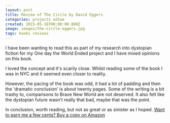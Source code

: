 ```yaml
---
layout: post
title: Review of The Circle by David Eggers
categories: projects odtwe
created: 2015-05-16T00:00:00.000Z
image: images/the-circle-eggers.jpg
tags: books reviews
---
```


I have been wanting to read this as part of my research into dystopian fiction for my One day the World Ended project and I have mixed opinions on this book.

I loved the concept and it's scarily close. Whilst reading some of the book I was in NYC and it seemed even closer to reality.

However, the pacing of the book was odd, it had a lot of padding and then the 'dramatic conclusion' is about twenty pages. Some of the writing is a bit trashy to, comparisons to Brave New World are not deserved. It also felt like the dystopian future wasn't really that bad, maybe that was the point.

In conclusion, worth reading, but not as great or as sinister as I hoped. [Want to earn me a few cents? Buy a copy on Amazon](https://www.amazon.com/gp/product/0345807294/ref=as_li_tl?ie=UTF8&camp=1789&creative=9325&creativeASIN=0345807294&linkCode=as2&tag=gregamamma-20&linkId=7MKEL7DXN5C4HJ3R)<img alt="" border="0" height="1" src="https://ir-na.amazon-adsystem.com/e/ir?t=gregamamma-20&l=as2&o=1&a=0345807294" style="border:none !important; margin:0px !important;" width="1" />
